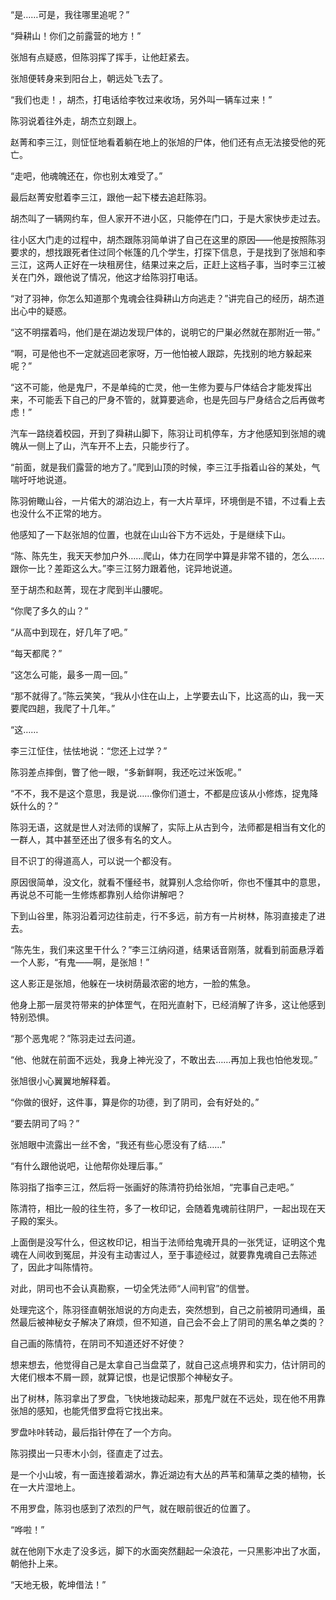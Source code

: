 “是……可是，我往哪里追呢？”

“舜耕山！你们之前露营的地方！”

张旭有点疑惑，但陈羽挥了挥手，让他赶紧去。

张旭便转身来到阳台上，朝远处飞去了。

“我们也走！，胡杰，打电话给李牧过来收场，另外叫一辆车过来！”

陈羽说着往外走，胡杰立刻跟上。

赵菁和李三江，则怔怔地看着躺在地上的张旭的尸体，他们还有点无法接受他的死亡。

“走吧，他魂魄还在，你也别太难受了。”

最后赵菁安慰着李三江，跟他一起下楼去追赶陈羽。

胡杰叫了一辆网约车，但人家开不进小区，只能停在门口，于是大家快步走过去。

往小区大门走的过程中，胡杰跟陈羽简单讲了自己在这里的原因——他是按照陈羽要求的，想找跟死者住过同个帐篷的几个学生，打探下信息，于是找到了张旭和李三江，这两人正好在一块租房住，结果过来之后，正赶上这档子事，当时李三江被关在门外，跟他说了情况，他这才给陈羽打电话。

“对了羽神，你怎么知道那个鬼魂会往舜耕山方向逃走？”讲完自己的经历，胡杰道出心中的疑惑。

“这不明摆着吗，他们是在湖边发现尸体的，说明它的尸巣必然就在那附近一带。”

“啊，可是他也不一定就逃回老家呀，万一他怕被人跟踪，先找别的地方躲起来呢？”

“这不可能，他是鬼尸，不是单纯的亡灵，他一生修为要与尸体结合才能发挥出来，不可能丢下自己的尸身不管的，就算要逃命，也是先回与尸身结合之后再做考虑！”

汽车一路绕着校园，开到了舜耕山脚下，陈羽让司机停车，方才他感知到张旭的魂魄从一侧上了山，汽车开不上去，只能步行了。

“前面，就是我们露营的地方了。”爬到山顶的时候，李三江手指着山谷的某处，气喘吁吁地说道。

陈羽俯瞰山谷，一片偌大的湖泊边上，有一大片草坪，环境倒是不错，不过看上去也没什么不正常的地方。

他感知了一下赵张旭的位置，也就在山山谷下方不远处，于是继续下山。

“陈、陈先生，我天天参加户外……爬山，体力在同学中算是非常不错的，怎么……跟你一比？差距这么大。”李三江努力跟着他，诧异地说道。

至于胡杰和赵菁，现在才爬到半山腰呢。

“你爬了多久的山？”

“从高中到现在，好几年了吧。”

“每天都爬？”

“这怎么可能，最多一周一回。”

“那不就得了。”陈云笑笑，“我从小住在山上，上学要去山下，比这高的山，我一天要爬四趟，我爬了十几年。”

“这……

李三江怔住，怯怯地说：“您还上过学？”

陈羽差点摔倒，瞥了他一眼，“多新鲜啊，我还吃过米饭呢。”

“不不，我不是这个意思，我是说……像你们道士，不都是应该从小修炼，捉鬼降妖什么的？”

陈羽无语，这就是世人对法师的误解了，实际上从古到今，法师都是相当有文化的一群人，其中甚至还出了很多有名的文人。

目不识丁的得道高人，可以说一个都没有。

原因很简单，没文化，就看不懂经书，就算别人念给你听，你也不懂其中的意思，再说总不可能一生修炼都靠别人给你讲解吧？

下到山谷里，陈羽沿着河边往前走，行不多远，前方有一片树林，陈羽直接走了进去。

“陈先生，我们来这里干什么？”李三江纳闷道，结果话音刚落，就看到前面悬浮着一个人影，“有鬼——啊，是张旭！”

这人影正是张旭，他躲在一块树荫最浓密的地方，一脸的焦急。

他身上那一层灵符带来的护体罡气，在阳光直射下，已经消解了许多，这让他感到特别恐惧。

“那个恶鬼呢？”陈羽走过去问道。

“他、他就在前面不远处，我身上神光没了，不敢出去……再加上我也怕他发现。”

张旭很小心翼翼地解释着。

“你做的很好，这件事，算是你的功德，到了阴司，会有好处的。”

“要去阴司了吗？”

张旭眼中流露出一丝不舍，“我还有些心愿没有了结……”

“有什么跟他说吧，让他帮你处理后事。”

陈羽指了指李三江，然后将一张画好的陈清符扔给张旭，“完事自己走吧。”

陈清符，相比一般的往生符，多了一枚印记，会随着鬼魂前往阴尸，一起出现在天子殿的案头。

上面倒是没写什么，但这枚印记，相当于法师给鬼魂开具的一张凭证，证明这个鬼魂在人间收到冤屈，并没有主动害过人，至于事迹经过，就要靠鬼魂自己去陈述了，因此才叫陈情符。

对此，阴司也不会认真勘察，一切全凭法师“人间判官”的信誉。

处理完这个，陈羽径直朝张旭说的方向走去，突然想到，自己之前被阴司通缉，虽然最后被神秘女子解决了麻烦，但不知道，自己会不会上了阴司的黑名单之类的？

自己画的陈情符，在阴司不知道还好不好使？

想来想去，他觉得自己是太拿自己当盘菜了，就自己这点境界和实力，估计阴司的大佬们根本不屑一顾，就算记恨，也是记恨那个神秘女子。

出了树林，陈羽拿出了罗盘，飞快地拨动起来，那鬼尸就在不远处，现在他不用靠张旭的感知，也能凭借罗盘将它找出来。

罗盘咔咔转动，最后指针停在了一个方向。

陈羽摸出一只枣木小剑，径直走了过去。

是一个小山坡，有一面连接着湖水，靠近湖边有大丛的芦苇和蒲草之类的植物，长在一大片湿地上。

不用罗盘，陈羽也感到了浓烈的尸气，就在眼前很近的位置了。

“哗啦！”

就在他刚下水走了没多远，脚下的水面突然翻起一朵浪花，一只黑影冲出了水面，朝他扑上来。

“天地无极，乾坤借法！”
